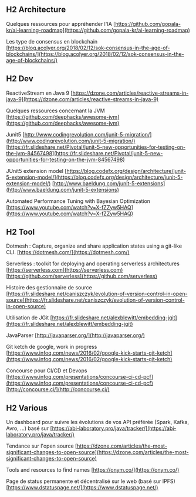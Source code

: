 ## H2 Architecture

Quelques ressources pour appréhender l'IA
[https://github.com/gopala-kr/ai-learning-roadmap](https://github.com/gopala-kr/ai-learning-roadmap)

Les type de consensus en blockchain
[https://blog.acolyer.org/2018/02/12/sok-consensus-in-the-age-of-blockchains/](https://blog.acolyer.org/2018/02/12/sok-consensus-in-the-age-of-blockchains/)

## H2 Dev

ReactiveStream en Java 9
[https://dzone.com/articles/reactive-streams-in-java-9](https://dzone.com/articles/reactive-streams-in-java-9)

Quelques ressources concernant la JVM
[https://github.com/deephacks/awesome-jvm](https://github.com/deephacks/awesome-jvm)

Junit5
[http://www.codingrevolution.com/junit-5-migration/](http://www.codingrevolution.com/junit-5-migration/)
[https://fr.slideshare.net/Pivotal/junit-5-new-opportunities-for-testing-on-the-jvm-84567498](https://fr.slideshare.net/Pivotal/junit-5-new-opportunities-for-testing-on-the-jvm-84567498)

JUnit5 extension model
[https://blog.codefx.org/design/architecture/junit-5-extension-model/](https://blog.codefx.org/design/architecture/junit-5-extension-model/)
[http://www.baeldung.com/junit-5-extensions](http://www.baeldung.com/junit-5-extensions)

Automated Performance Tuning with Bayesian Optimization
[https://www.youtube.com/watch?v=X-fZZyw5HAQ](https://www.youtube.com/watch?v=X-fZZyw5HAQ)

## H2 Tool

Dotmesh : Capture, organize and share application states using a git-like CLI.
[https://dotmesh.com/](https://dotmesh.com/)

Serverless : toolkit for deploying and operating serverless architectures
[https://serverless.com](https://serverless.com)
[https://github.com/serverless](https://github.com/serverless)

Histoire des gestionnaire de source
[https://fr.slideshare.net/caniszczyk/evolution-of-version-control-in-open-source](https://fr.slideshare.net/caniszczyk/evolution-of-version-control-in-open-source)

Utilisation de JGit
[https://fr.slideshare.net/alexblewitt/embedding-jgit](https://fr.slideshare.net/alexblewitt/embedding-jgit)

JavaParser
[http://javaparser.org/](http://javaparser.org/)

Git ketch de google, work in progress
[https://www.infoq.com/news/2016/02/google-kick-starts-git-ketch](https://www.infoq.com/news/2016/02/google-kick-starts-git-ketch)

Concourse pour CI/CD et Devops
[https://www.infoq.com/presentations/concourse-ci-cd-pcf](https://www.infoq.com/presentations/concourse-ci-cd-pcf)
[http://concourse.ci/](http://concourse.ci/)

## H2 Various

Un dashboard pour suivre les évolutions de vos API préférée (Spark, Kafka, Avro, ...) basé sur
[https://abi-laboratory.pro/java/tracker/](https://abi-laboratory.pro/java/tracker/)

Tendance sur l'open  source
[https://dzone.com/articles/the-most-significant-changes-to-open-source](https://dzone.com/articles/the-most-significant-changes-to-open-source)

Tools and resources to find names
[https://onym.co/](https://onym.co/)

Page de status permanente et décentralisé sur le web (basé sur IPFS)
[https://www.dstatuspage.net/](https://www.dstatuspage.net/)
